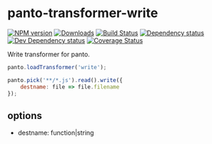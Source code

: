 # panto-transformer-write
[![NPM version][npm-image]][npm-url] [![Downloads][downloads-image]][npm-url] [![Build Status][travis-image]][travis-url] [![Dependency status][david-dm-image]][david-dm-url] [![Dev Dependency status][david-dm-dev-image]][david-dm-dev-url] [![Coverage Status][coveralls-image]][coveralls-url]

Write transformer for panto.

```js
panto.loadTransformer('write');

panto.pick('**/*.js').read().write({
    destname: file => file.filename
});
```

## options
 - destname: function|string

[npm-url]: https://npmjs.org/package/panto-transformer-write
[downloads-image]: http://img.shields.io/npm/dm/panto-transformer-write.svg
[npm-image]: http://img.shields.io/npm/v/panto-transformer-write.svg
[travis-url]: https://travis-ci.org/pantojs/panto-transformer-write
[travis-image]: http://img.shields.io/travis/pantojs/panto-transformer-write.svg
[david-dm-url]:https://david-dm.org/pantojs/panto-transformer-write
[david-dm-image]:https://david-dm.org/pantojs/panto-transformer-write.svg
[david-dm-dev-url]:https://david-dm.org/pantojs/panto-transformer-write#info=devDependencies
[david-dm-dev-image]:https://david-dm.org/pantojs/panto-transformer-write/dev-status.svg
[coveralls-image]:https://coveralls.io/repos/github/pantojs/panto-transformer-write/badge.svg?branch=master
[coveralls-url]:https://coveralls.io/github/pantojs/panto-transformer-write?branch=master
